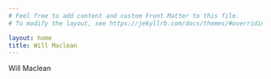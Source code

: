 ```yaml
---
# Feel free to add content and custom Front Matter to this file.
# To modify the layout, see https://jekyllrb.com/docs/themes/#overriding-theme-defaults

layout: home
title: Will Maclean
---
```

<a class = 'site title'> Will Maclean </a>
